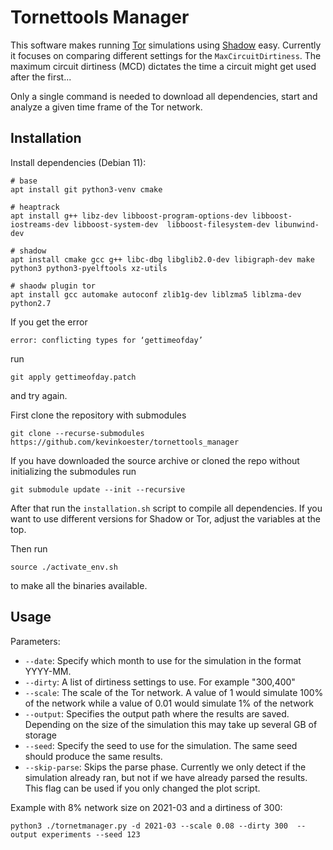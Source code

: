# Tornettools Manager

This software makes running [Tor](https://gitweb.torproject.org/tor.git) simulations using [Shadow](https://github.com/shadow/shadow) easy. Currently it focuses on comparing different settings for the `MaxCircuitDirtiness`. The maximum circuit dirtiness (MCD) dictates the time a circuit might get used after the first...

 
Only a single command is needed to download all dependencies, start and analyze a given time frame of the Tor network.

## Installation

Install dependencies (Debian 11):


```
# base
apt install git python3-venv cmake 

# heaptrack
apt install g++ libz-dev libboost-program-options-dev libboost-iostreams-dev libboost-system-dev  libboost-filesystem-dev libunwind-dev

# shadow
apt install cmake gcc g++ libc-dbg libglib2.0-dev libigraph-dev make python3 python3-pyelftools xz-utils

# shaodw plugin tor
apt install gcc automake autoconf zlib1g-dev liblzma5 liblzma-dev python2.7

```

If you get the error
```
error: conflicting types for ‘gettimeofday’
```
run
```
git apply gettimeofday.patch
```
and try again.

First clone the repository with submodules
```
git clone --recurse-submodules https://github.com/kevinkoester/tornettools_manager
```

If you have downloaded the source archive or cloned the repo without initializing the submodules run
```
git submodule update --init --recursive
```

After that run the `installation.sh` script to compile all dependencies. If you want to use different versions for Shadow or Tor, adjust the variables at the top.

Then run 
```
source ./activate_env.sh
```
to make all the binaries available.

## Usage

Parameters:

 * `--date`: Specify which month to use for the simulation in the format YYYY-MM.
 * `--dirty`: A list of dirtiness settings to use. For example "300,400"
 * `--scale`: The scale of the Tor network. A value of 1 would simulate 100% of the network while a value of 0.01 would simulate 1% of the network
 * `--output`: Specifies the output path where the results are saved. Depending on the size of the simulation this may take up several GB of storage
 * `--seed`: Specify the seed to use for the simulation. The same seed should produce the same results.
 * `--skip-parse`: Skips the parse phase. Currently we only detect if the simulation already ran, but not if we have already parsed the results. This flag can be used if you only changed the plot script.
 

Example with 8% network size on 2021-03 and a dirtiness of 300:

```
python3 ./tornetmanager.py -d 2021-03 --scale 0.08 --dirty 300  --output experiments --seed 123
```

